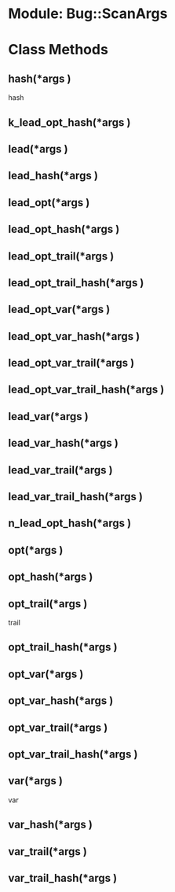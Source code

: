 # Module: Bug::ScanArgs
    



# Class Methods
## hash(*args ) [](#method-c-hash)
hash
## k_lead_opt_hash(*args ) [](#method-c-k_lead_opt_hash)
## lead(*args ) [](#method-c-lead)
## lead_hash(*args ) [](#method-c-lead_hash)
## lead_opt(*args ) [](#method-c-lead_opt)
## lead_opt_hash(*args ) [](#method-c-lead_opt_hash)
## lead_opt_trail(*args ) [](#method-c-lead_opt_trail)
## lead_opt_trail_hash(*args ) [](#method-c-lead_opt_trail_hash)
## lead_opt_var(*args ) [](#method-c-lead_opt_var)
## lead_opt_var_hash(*args ) [](#method-c-lead_opt_var_hash)
## lead_opt_var_trail(*args ) [](#method-c-lead_opt_var_trail)
## lead_opt_var_trail_hash(*args ) [](#method-c-lead_opt_var_trail_hash)
## lead_var(*args ) [](#method-c-lead_var)
## lead_var_hash(*args ) [](#method-c-lead_var_hash)
## lead_var_trail(*args ) [](#method-c-lead_var_trail)
## lead_var_trail_hash(*args ) [](#method-c-lead_var_trail_hash)
## n_lead_opt_hash(*args ) [](#method-c-n_lead_opt_hash)
## opt(*args ) [](#method-c-opt)
## opt_hash(*args ) [](#method-c-opt_hash)
## opt_trail(*args ) [](#method-c-opt_trail)
trail
## opt_trail_hash(*args ) [](#method-c-opt_trail_hash)
## opt_var(*args ) [](#method-c-opt_var)
## opt_var_hash(*args ) [](#method-c-opt_var_hash)
## opt_var_trail(*args ) [](#method-c-opt_var_trail)
## opt_var_trail_hash(*args ) [](#method-c-opt_var_trail_hash)
## var(*args ) [](#method-c-var)
var
## var_hash(*args ) [](#method-c-var_hash)
## var_trail(*args ) [](#method-c-var_trail)
## var_trail_hash(*args ) [](#method-c-var_trail_hash)

